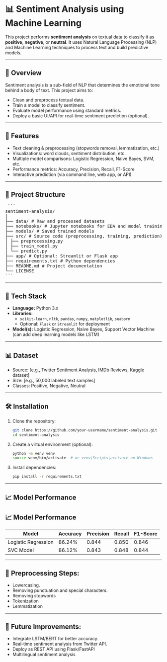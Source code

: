 # 📊 Sentiment Analysis using Machine Learning

This project performs **sentiment analysis** on textual data to classify it as **positive**, **negative**, or **neutral**. It uses Natural Language Processing (NLP) and Machine Learning techniques to process text and build predictive models.

---

## 🧠 Overview

Sentiment analysis is a sub-field of NLP that determines the emotional tone behind a body of text. This project aims to:
- Clean and preprocess textual data.
- Train a model to classify sentiment.
- Evaluate model performance using standard metrics.
- Deploy a basic UI/API for real-time sentiment prediction (optional).

---

## 🚀 Features

- Text cleaning & preprocessing (stopwords removal, lemmatization, etc.)
- Visualizations: word clouds, sentiment distribution, etc.
- Multiple model comparisons: Logistic Regression, Naive Bayes, SVM, etc.
- Performance metrics: Accuracy, Precision, Recall, F1-Score
- Interactive prediction (via command line, web app, or API)

---

## 📂 Project Structure
<pre lang="markdown"> ```
sentiment-analysis/
│
├── data/ # Raw and processed datasets
├── notebooks/ # Jupyter notebooks for EDA and model training
├── models/ # Saved trained models
├── src/ # Source code (preprocessing, training, prediction)
│ ├── preprocessing.py
│ ├── train_model.py
│ └── predict.py
├── app/ # Optional: Streamlit or Flask app
├── requirements.txt # Python dependencies
├── README.md # Project documentation
└── LICENSE
``` </pre>

---

## 🧰 Tech Stack

- **Language:** Python 3.x
- **Libraries:**
  - `scikit-learn`, `nltk`, `pandas`, `numpy`, `matplotlib`, `seaborn`
  - Optional: `Flask` or `Streamlit` for deployment
- **Model(s):** Logistic Regression, Naive Bayes, Support Vector Machine (can add deep learning models like LSTM)

---

## 📊 Dataset

- Source: [e.g., Twitter Sentiment Analysis, IMDb Reviews, Kaggle dataset]
- Size: [e.g., 50,000 labeled text samples]
- Classes: Positive, Negative, Neutral

---

## 🛠️ Installation

1. Clone the repository:
   ```bash
   git clone https://github.com/your-username/sentiment-analysis.git
   cd sentiment-analysis
   
2. Create a virtual environment (optional):
   ```bash
   python -m venv venv
   source venv/bin/activate  # or venv\Scripts\activate on Windows

3. Install dependencies:
   ```bash
   pip install -r requirements.txt

---

## 📈 Model Performance

## 📈 Model Performance

| Model                | Accuracy | Precision | Recall | F1-Score |
|---------------------|----------|-----------|--------|----------|
| Logistic Regression | 86.24%   | 0.844     | 0.850  | 0.846    |
| SVC Model           | 86.12%   | 0.843     | 0.848  | 0.844    |

---

## 🧼 Preprocessing Steps:

- Lowercasing.
- Removing punctuation and special characters.
- Removing stopwords
- Tokenization
- Lemmatization

---

## 📌 Future Improvements:

- Integrate LSTM/BERT for better accuracy.
- Real-time sentiment analysis from Twitter API.
- Deploy as REST API using Flask/FastAPI
- Multilingual sentiment analysis





